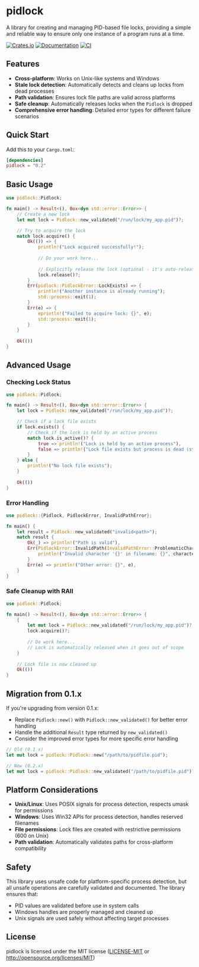 # pidlock

A library for creating and managing PID-based file locks, providing a simple and reliable way to ensure only one instance of a program runs at a time.

[![Crates.io](https://img.shields.io/crates/v/pidlock.svg)](https://crates.io/crates/pidlock)
[![Documentation](https://docs.rs/pidlock/badge.svg)](https://docs.rs/pidlock)
[![CI](https://github.com/rockstar/pidlock/workflows/Perform%20checks/badge.svg)](https://github.com/rockstar/pidlock/actions)

## Features

- **Cross-platform**: Works on Unix-like systems and Windows
- **Stale lock detection**: Automatically detects and cleans up locks from dead processes
- **Path validation**: Ensures lock file paths are valid across platforms
- **Safe cleanup**: Automatically releases locks when the `Pidlock` is dropped
- **Comprehensive error handling**: Detailed error types for different failure scenarios

## Quick Start

Add this to your `Cargo.toml`:

```toml
[dependencies]
pidlock = "0.2"
```

## Basic Usage

```rust
use pidlock::Pidlock;

fn main() -> Result<(), Box<dyn std::error::Error>> {
    // Create a new lock
    let mut lock = Pidlock::new_validated("/run/lock/my_app.pid")?;

    // Try to acquire the lock
    match lock.acquire() {
        Ok(()) => {
            println!("Lock acquired successfully!");
            
            // Do your work here...
            
            // Explicitly release the lock (optional - it's auto-released on drop)
            lock.release()?;
        }
        Err(pidlock::PidlockError::LockExists) => {
            println!("Another instance is already running");
            std::process::exit(1);
        }
        Err(e) => {
            eprintln!("Failed to acquire lock: {}", e);
            std::process::exit(1);
        }
    }
    
    Ok(())
}
```

## Advanced Usage

### Checking Lock Status

```rust
use pidlock::Pidlock;

fn main() -> Result<(), Box<dyn std::error::Error>> {
    let lock = Pidlock::new_validated("/run/lock/my_app.pid")?;

    // Check if a lock file exists
    if lock.exists() {
        // Check if the lock is held by an active process
        match lock.is_active()? {
            true => println!("Lock is held by an active process"),
            false => println!("Lock file exists but process is dead (stale lock)"),
        }
    } else {
        println!("No lock file exists");
    }
    
    Ok(())
}
```

### Error Handling

```rust
use pidlock::{Pidlock, PidlockError, InvalidPathError};

fn main() {
    let result = Pidlock::new_validated("invalid<path>");
    match result {
        Ok(_) => println!("Path is valid"),
        Err(PidlockError::InvalidPath(InvalidPathError::ProblematicCharacter { character, filename })) => {
            println!("Invalid character '{}' in filename: {}", character, filename);
        }
        Err(e) => println!("Other error: {}", e),
    }
}
```

### Safe Cleanup with RAII

```rust
use pidlock::Pidlock;

fn main() -> Result<(), Box<dyn std::error::Error>> {
    {
        let mut lock = Pidlock::new_validated("/run/lock/my_app.pid")?;
        lock.acquire()?;
        
        // Do work here...
        // Lock is automatically released when it goes out of scope
    }
    
    // Lock file is now cleaned up
    Ok(())
}
```

## Migration from 0.1.x

If you're upgrading from version 0.1.x:

- Replace `Pidlock::new()` with `Pidlock::new_validated()` for better error handling
- Handle the additional `Result` type returned by `new_validated()`
- Consider the improved error types for more specific error handling

```rust
// Old (0.1.x)
let mut lock = pidlock::Pidlock::new("/path/to/pidfile.pid");

// New (0.2.x)
let mut lock = pidlock::Pidlock::new_validated("/path/to/pidfile.pid")?;
```

## Platform Considerations

- **Unix/Linux**: Uses POSIX signals for process detection, respects umask for permissions
- **Windows**: Uses Win32 APIs for process detection, handles reserved filenames
- **File permissions**: Lock files are created with restrictive permissions (600 on Unix)
- **Path validation**: Automatically validates paths for cross-platform compatibility

## Safety

This library uses unsafe code for platform-specific process detection, but all unsafe operations are carefully validated and documented. The library ensures that:

- PID values are validated before use in system calls
- Windows handles are properly managed and cleaned up
- Unix signals are used safely without affecting target processes

## License

pidlock is licensed under the MIT license ([LICENSE-MIT](LICENSE-MIT) or http://opensource.org/licenses/MIT)
